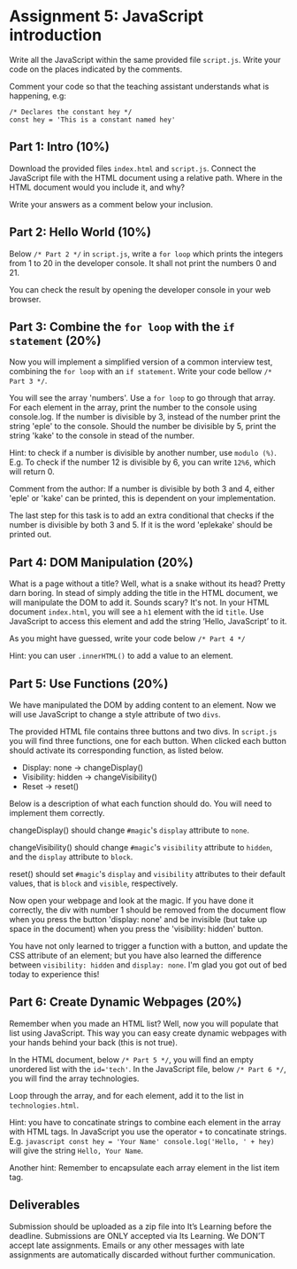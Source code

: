 # Assignment 5: JavaScript introduction

Write all the JavaScript within the same provided file `script.js`. Write your code on the places indicated by the comments.

Comment your code so that the teaching assistant understands what is happening, e.g:

```
/* Declares the constant hey */
const hey = 'This is a constant named hey'   
```

## Part 1: Intro (10%)
Download the provided files `index.html` and `script.js`. Connect the JavaScript file with the HTML document using a relative path. Where in the HTML document would you include it, and why?

Write your answers as a comment below your inclusion.

## Part 2: Hello World (10%)
Below `/* Part 2 */` in `script.js`, write a `for loop` which prints the integers from 1 to 20 in the developer console. It shall not print the numbers 0 and 21.

You can check the result by opening the developer console in your web browser.

## Part 3: Combine the `for loop` with the `if statement` (20%)
Now you will implement a simplified version of a common interview test, combining the `for loop` with an `if statement`. Write your code bellow `/* Part 3 */`.

You will see the array 'numbers'. Use a `for loop` to go through that array. For each element in the array, print the number to the console using console.log. If the number is divisible by 3, instead of the number print the string 'eple' to the console. Should the number be divisible by 5, print the string 'kake' to the console in stead of the number.

Hint: to check if a number is divisible by another number, use `modulo (%)`. E.g. To check if the number 12 is divisible by 6, you can write `12%6`, which will return 0.

Comment from the author: If a number is divisible by both 3 and 4, either 'eple' or 'kake' can be printed, this is dependent on your implementation.

The last step for this task is to add an extra conditional that checks if the number is divisible by both 3 and 5. If it is the word 'eplekake' should be printed out.

## Part 4: DOM Manipulation (20%)
What is a page without a title? Well, what is a snake without its head? Pretty darn boring. In stead of simply adding the title in the HTML document, we will manipulate the DOM to add it. Sounds scary? It's not. In your HTML document `index.html`, you will see a `h1` element with the id `title`. Use JavaScript to access this element and add the string ‘Hello, JavaScript’ to it.

As you might have guessed, write your code below `/* Part 4 */`

Hint: you can user `.innerHTML()` to add a value to an element.

## Part 5: Use Functions (20%)
We have manipulated the DOM by adding content to an element. Now we will use JavaScript to change a style attribute of two `divs`.

The provided HTML file contains three buttons and two divs. In `script.js` you will find three functions, one for each button. When clicked each button should activate its corresponding function, as listed below.

* Display: none -> changeDisplay()
* Visibility: hidden -> changeVisibility()
* Reset -> reset()

Below is a description of what each function should do. You will need to implement them correctly.

changeDisplay() should change `#magic`'s `display` attribute to `none`.

changeVisibility() should change `#magic`'s `visibility` attribute to `hidden`, and the `display` attribute to `block`.

reset() should set `#magic`'s `display` and `visibility` attributes to their default values, that is `block` and `visible`, respectively.

Now open your webpage and look at the magic. If you have done it correctly, the div with number 1 should be removed from the document flow when you press the button 'display: none' and be invisible (but take up space in the document) when you press the 'visibility: hidden' button.

You have not only learned to trigger a function with a button, and update the CSS attribute of an element; but you have also learned the difference between `visibility: hidden` and `display: none`. I'm glad you got out of bed today to experience this!

## Part 6: Create Dynamic Webpages (20%)
Remember when you made an HTML list? Well, now you will populate that list using JavaScript. This way you can easy create dynamic webpages with your hands behind your back (this is not true).

In the HTML document, below `/* Part 5 */`, you will find an empty unordered list with the `id='tech'`. In the JavaScript file, below `/* Part 6 */`, you will find the array technologies.

Loop through the array, and for each element, add it to the list in `technologies.html`.

Hint: you have to concatinate strings to combine each element in the array with HTML tags. In JavaScript you use the operator `+` to concatinate strings.  E.g.
`javascript
const hey = 'Your Name'
console.log('Hello, ' + hey)
`
will give the string
`Hello, Your Name`.

Another hint: Remember to encapsulate each array element in the list item tag. 

## Deliverables
Submission should be uploaded as a zip file into It’s Learning before the deadline. Submissions are ONLY accepted via Its Learning. We DON’T accept late assignments. Emails or any other messages with late assignments are automatically discarded without further communication.
